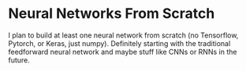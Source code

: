 # Neural Networks From Scratch

I plan to build at least one neural network from scratch (no Tensorflow, Pytorch, or Keras, just numpy). Definitely starting with the traditional feedforward neural network and maybe stuff like CNNs or RNNs in the future. 
